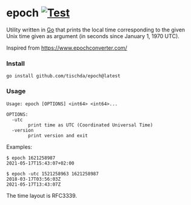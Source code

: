 ﻿# epoch [![Test](https://github.com/tischda/epoch/actions/workflows/test.yml/badge.svg)](https://github.com/tischda/epoch/actions/workflows/test.yml)

Utility written in [Go](https://www.golang.org) that prints the local time corresponding to the given Unix
time given as argument (in seconds since January 1, 1970 UTC).

Inspired from https://www.epochconverter.com/

### Install

~~~
go install github.com/tischda/epoch@latest
~~~

### Usage

~~~
Usage: epoch [OPTIONS] <int64> <int64>...

OPTIONS:
  -utc
        print time as UTC (Coordinated Universal Time)
  -version
        print version and exit
~~~

Examples:

~~~
$ epoch 1621258987
2021-05-17T15:43:07+02:00

$ epoch -utc 1521258963 1621258987
2018-03-17T03:56:03Z
2021-05-17T13:43:07Z
~~~

The time layout is RFC3339.
